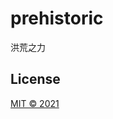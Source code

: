 # prehistoric
洪荒之力
## License
[MIT © 2021](https://github.com/CasualClub/prehistoric/blob/main/LICENSE) 
